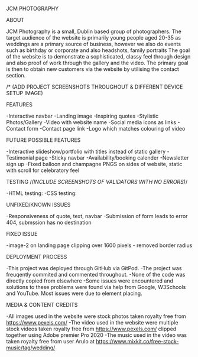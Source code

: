 JCM PHOTOGRAPHY

ABOUT

JCM Photography is a small, Dublin based group of photographers.
The target audience of the website is primarily young people aged 20-35 as weddings are a primary source of business, however we also do events such as birthday or corporate and also headshots, family portraits
The goal of the website is to demonstrate a sophisticated, classy feel through design and also proof of work through the gallery and the video.
The primary goal is then to obtain new customers via the website by utilising the contact section.

/* (ADD PROJECT SCREENSHOTS THROUGHOUT & DIFFERENT DEVICE SETUP IMAGE)

FEATURES

-Interactive navbar
-Landing image
-Inspiring quotes
-Stylistic Photos/Gallery
-Video with website name
-Social media icons as links
-Contact form
-Contact page link
-Logo which matches colouring of video

FUTURE POSSIBLE FEATURES

-Interactive slideshow/portfolio with titles instead of static gallery
-Testimonial page
-Sticky navbar
-Availability/booking calender
-Newsletter sign up
-Fixed balloon and champagne PNGS on sides of website, static with scroll for celebratory feel

TESTING /*(INCLUDE SCREENSHOTS OF VALIDATORS WITH NO ERRORS)*/

-HTML testing:
-CSS testing:

UNFIXED/KNOWN ISSUES

-Responsiveness of quote, text, navbar
-Submission of form leads to error 404, submssion has no destination

FIXED ISSUE

-image-2 on landing page clipping over 1600 pixels - removed border radius

DEPLOYMENT PROCESS

-This project was deployed through GitHub via GitPod.
-The project was freuqently commited and commented throughout.
-None of the code was directly copied from elsewhere
-Some issues were encountered and solutions to these problems were found via help from Google, W3Schools and YouTube. Most issues were due to element placing.

MEDIA & CONTENT CREDITS

-All images used in the website were stock photos taken royalty free from https://www.pexels.com/
-The video used in the website were multiple stock videos taken royalty free from https://www.pexels.com/ clipped together using Adobe premier Pro 2020
-The music used in the video was taken royalty free from user Arulo at https://www.mixkit.co/free-stock-music/tag/wedding/

